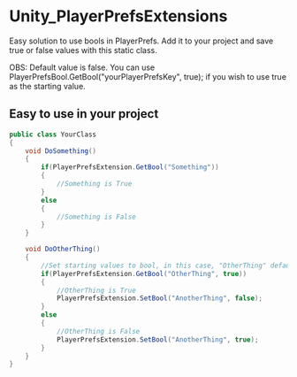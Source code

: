 # Unity_PlayerPrefsExtensions
Easy solution to use bools in PlayerPrefs. Add it to your project and save true or false values with this static class.

OBS: Default value is false. You can use PlayerPrefsBool.GetBool("yourPlayerPrefsKey", true); if you wish to use true as the starting value. 

## Easy to use in your project
```C#
public class YourClass
{
    void DoSomething()
    {
        if(PlayerPrefsExtension.GetBool("Something"))
        {
            //Something is True
        }
        else
        {
            //Something is False 
        }
    }

    void DoOtherThing()
    {
        //Set starting values to bool, in this case, "OtherThing" default value will be true
        if(PlayerPrefsExtension.GetBool("OtherThing", true))
        {
            //OtherThing is True
            PlayerPrefsExtension.SetBool("AnotherThing", false);
        }
        else
        {
            //OtherThing is False 
            PlayerPrefsExtension.SetBool("AnotherThing", true);
        }
    }
}
```
